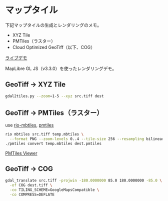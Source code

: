 # マップタイル

下記マップタイルの生成とレンダリングのメモ。

- XYZ Tile
- PMTiles（ラスター）
- Cloud Optimized GeoTiff（以下、COG）

[ライブデモ](https://seotaro.github.io/map-tile/)

MapLibre GL JS（v3.3.0）を使ったレンダリングデモ。

## GeoTiff -> XYZ Tile

```bash
gdal2tiles.py --zoom=1-5 --xyz src.tiff dest
```

## GeoTiff -> PMTiles（ラスター）

use [rio-mbtiles](https://github.com/mapbox/rio-mbtiless), [pmtiles](https://github.com/protomaps/go-pmtiles/releases)

```bash
rio mbtiles src.tiff temp.mbtiles \
  --format PNG --zoom-levels 0..4 --tile-size 256 --resampling bilinear
./pmtiles convert temp.mbtiles dest.pmtiles
```

[PMTiles Viewer](https://protomaps.github.io/PMTiles/)

## GeoTiff -> COG

```bash
gdal_translate src.tiff -projwin -180.0000000 85.0 180.0000000 -85.0 \
  -of COG dest.tiff \
  -co TILING_SCHEME=GoogleMapsCompatible \
  -co COMPRESS=DEFLATE
```
